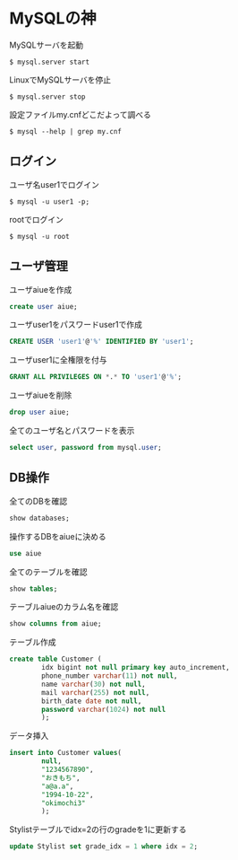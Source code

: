 # MySQLの神

MySQLサーバを起動


```console
$ mysql.server start
```

LinuxでMySQLサーバを停止

```console
$ mysql.server stop
```

設定ファイルmy.cnfどこだよって調べる

```console
$ mysql --help | grep my.cnf
```

## ログイン

ユーザ名user1でログイン

```console
$ mysql -u user1 -p;
```

rootでログイン

```console
$ mysql -u root
```

## ユーザ管理

ユーザaiueを作成

```sql
create user aiue;
```

ユーザuser1をパスワードuser1で作成

```sql
CREATE USER 'user1'@'%' IDENTIFIED BY 'user1';
```

ユーザuser1に全権限を付与

```sql
GRANT ALL PRIVILEGES ON *.* TO 'user1'@'%';
```

ユーザaiueを削除

```sql
drop user aiue;
```

全てのユーザ名とパスワードを表示

```sql
select user, password from mysql.user;
```
## DB操作


全てのDBを確認

```sql
show databases;
```

操作するDBをaiueに決める

```sql
use aiue
```

全てのテーブルを確認

```sql
show tables;
```

テーブルaiueのカラム名を確認

```sql
show columns from aiue;
```

テーブル作成

```sql
create table Customer (
        idx bigint not null primary key auto_increment,
        phone_number varchar(11) not null,
        name varchar(30) not null,
        mail varchar(255) not null,
        birth_date date not null,
        password varchar(1024) not null
        );
```

データ挿入

```sql
insert into Customer values(
        null,
        "1234567890",
        "おきもち",
        "a@a.a",
        "1994-10-22",
        "okimochi3"
        );
```

Stylistテーブルでidx=2の行のgradeを1に更新する

```sql
update Stylist set grade_idx = 1 where idx = 2;
```
